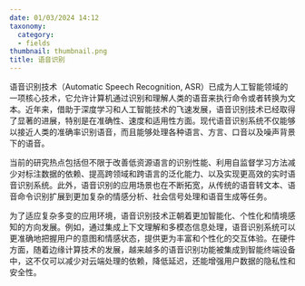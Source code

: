 ```yaml
---
date: 01/03/2024 14:12
taxonomy:
  category:
  - fields
thumbnail: thumbnail.png
title: 语音识别
---
```


语音识别技术（Automatic Speech Recognition, ASR）已成为人工智能领域的一项核心技术，它允许计算机通过识别和理解人类的语音来执行命令或者转换为文本。近年来，借助于深度学习和人工智能技术的飞速发展，语音识别技术已经取得了显著的进展，特别是在准确性、速度和适用性方面。现代语音识别系统不仅能够以接近人类的准确率识别语音，而且能够处理各种语言、方言、口音以及噪声背景下的语音。

当前的研究热点包括但不限于改善低资源语言的识别性能、利用自监督学习方法减少对标注数据的依赖、提高跨领域和跨语言的泛化能力、以及实现更高效的实时语音识别系统。此外，语音识别的应用场景也在不断拓宽，从传统的语音转文本、语音命令识别扩展到更加复杂的情感分析、社会信号处理和语音生成等任务。

为了适应复杂多变的应用环境，语音识别技术正朝着更加智能化、个性化和情境感知的方向发展。例如，通过集成上下文理解和多模态信息处理，语音识别系统可以更准确地把握用户的意图和情感状态，提供更为丰富和个性化的交互体验。在硬件方面，随着边缘计算技术的发展，越来越多的语音识别功能被集成到智能终端设备中，这不仅可以减少对云端处理的依赖，降低延迟，还能增强用户数据的隐私性和安全性。
